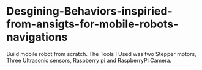# Desgining-Behaviors-inspiried-from-ansigts-for-mobile-robots-navigations

Build mobile robot from scratch.
The Tools I Used was two Stepper motors, Three Ultrasonic sensors, Raspberry pi and RaspberryPi Camera. 
